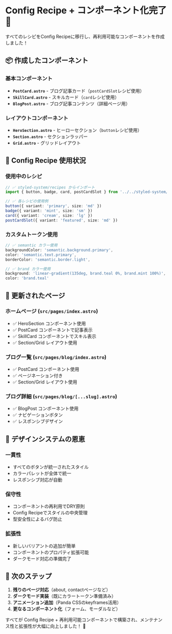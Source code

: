 # Config Recipe + コンポーネント化完了 🎉

すべてのレシピをConfig Recipeに移行し、再利用可能なコンポーネントを作成しました！

## 📦 作成したコンポーネント

### **基本コンポーネント**
- **`PostCard.astro`** - ブログ記事カード（`postCardSlot`レシピ使用）
- **`SkillCard.astro`** - スキルカード（`card`レシピ使用）
- **`BlogPost.astro`** - ブログ記事コンテンツ（詳細ページ用）

### **レイアウトコンポーネント**
- **`HeroSection.astro`** - ヒーローセクション（`button`レシピ使用）
- **`Section.astro`** - セクションラッパー
- **`Grid.astro`** - グリッドレイアウト

## 🔧 Config Recipe 使用状況

### **使用中のレシピ**
```typescript
// ✅ styled-system/recipes からインポート
import { button, badge, card, postCardSlot } from '../../styled-system/recipes';

// ✅ 各レシピの使用例
button({ variant: 'primary', size: 'md' })
badge({ variant: 'mint', size: 'sm' })
card({ variant: 'cream', size: 'lg' })
postCardSlot({ variant: 'featured', size: 'md' })
```

### **カスタムトークン使用**
```typescript
// ✅ semantic カラー使用
backgroundColor: 'semantic.background.primary',
color: 'semantic.text.primary',
borderColor: 'semantic.border.light',

// ✅ brand カラー使用
background: 'linear-gradient(135deg, brand.teal 0%, brand.mint 100%)',
color: 'brand.teal'
```

## 📄 更新されたページ

### **ホームページ (`src/pages/index.astro`)**
- ✅ HeroSection コンポーネント使用
- ✅ PostCard コンポーネントで記事表示
- ✅ SkillCard コンポーネントでスキル表示
- ✅ Section/Grid レイアウト使用

### **ブログ一覧 (`src/pages/blog/index.astro`)**
- ✅ PostCard コンポーネント使用
- ✅ ページネーション付き
- ✅ Section/Grid レイアウト使用

### **ブログ詳細 (`src/pages/blog/[...slug].astro`)**
- ✅ BlogPost コンポーネント使用
- ✅ ナビゲーションボタン
- ✅ レスポンシブデザイン

## 🎨 デザインシステムの恩恵

### **一貫性**
- すべてのボタンが統一されたスタイル
- カラーパレットが全体で統一
- レスポンシブ対応が自動

### **保守性**
- コンポーネントの再利用でDRY原則
- Config Recipeでスタイルの中央管理
- 型安全性によるバグ防止

### **拡張性**
- 新しいバリアントの追加が簡単
- コンポーネントのプロパティ拡張可能
- ダークモード対応の準備完了

## 🚀 次のステップ

1. **残りのページ対応**（about, contactページなど）
2. **ダークモード実装**（既にカラートークン準備済み）
3. **アニメーション追加**（Panda CSSのkeyframes活用）
4. **更なるコンポーネント化**（フォーム、モーダルなど）

すべてが Config Recipe + 再利用可能コンポーネントで構築され、メンテナンス性と拡張性が大幅に向上しました！ 🎯
